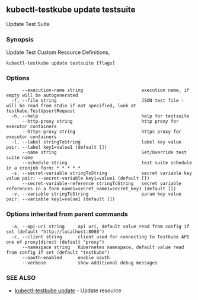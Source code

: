 ## kubectl-testkube update testsuite

Update Test Suite

### Synopsis

Update Test Custom Resource Definitions, 

```
kubectl-testkube update testsuite [flags]
```

### Options

```
      --execution-name string                      execution name, if empty will be autogenerated
  -f, --file string                                JSON test file - will be read from stdin if not specified, look at testkube.TestUpsertRequest
  -h, --help                                       help for testsuite
      --http-proxy string                          http proxy for executor containers
      --https-proxy string                         https proxy for executor containers
  -l, --label stringToString                       label key value pair: --label key1=value1 (default [])
      --name string                                Set/Override test suite name
      --schedule string                            test suite schedule in a cronjob form: * * * * *
  -s, --secret-variable stringToString             secret variable key value pair: --secret-variable key1=value1 (default [])
      --secret-variable-reference stringToString   secret variable references in a form name1=secret_name1=secret_key1 (default [])
  -v, --variable stringToString                    param key value pair: --variable key1=value1 (default [])
```

### Options inherited from parent commands

```
  -a, --api-uri string     api uri, default value read from config if set (default "http://localhost:8088")
  -c, --client string      client used for connecting to Testkube API one of proxy|direct (default "proxy")
      --namespace string   Kubernetes namespace, default value read from config if set (default "testkube")
      --oauth-enabled      enable oauth
      --verbose            show additional debug messages
```

### SEE ALSO

* [kubectl-testkube update](kubectl-testkube_update.md)	 - Update resource


